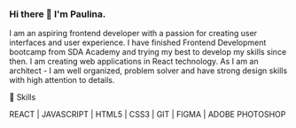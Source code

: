 ### Hi there 👋 I'm Paulina.

I am an aspiring frontend developer with a passion for creating user interfaces and user experience. I have finished Frontend Development bootcamp from SDA Academy and trying my best to develop my skills since then. I am creating web applications in React technology. As I am an architect - I am well organized, problem solver and have strong design skills with high attention to details.

🤹 Skills

REACT | JAVASCRIPT | HTML5 | CSS3 | GIT | FIGMA | ADOBE PHOTOSHOP






<!--
**PaulinaZajac/PaulinaZajac** is a ✨ _special_ ✨ repository because its `README.md` (this file) appears on your GitHub profile.

Here are some ideas to get you started:

- 🔭 I’m currently working on ...
- 🌱 I’m currently learning ...
- 👯 I’m looking to collaborate on ...
- 🤔 I’m looking for help with ...
- 💬 Ask me about ...
- 📫 How to reach me: ...
- 😄 Pronouns: ...
- ⚡ Fun fact: ...
-->
